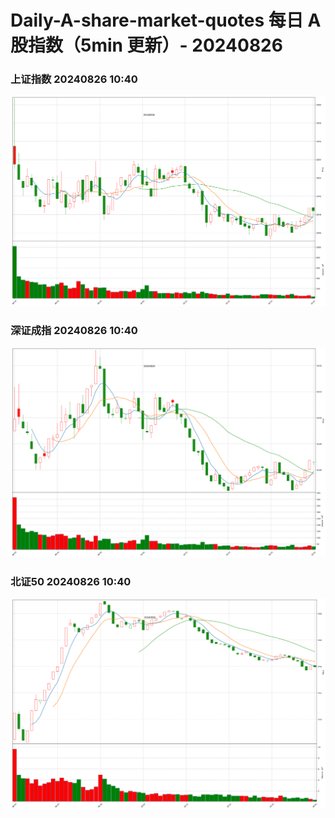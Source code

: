
# Daily-A-share-market-quotes 每日 A 股指数（5min 更新）- 20240826

### 上证指数 20240826 10:40
![](./fig/2024/8/20240826-sh000001.png)

### 深证成指 20240826 10:40
![](./fig/2024/8/20240826-sz399001.png)

### 北证50 20240826 10:40
![](./fig/2024/8/20240826-bj899050.png)
